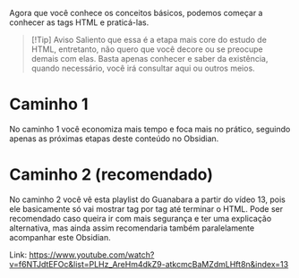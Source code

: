 Agora que você conhece os conceitos básicos, podemos começar a conhecer as tags HTML e praticá-las.

> [!Tip] Aviso
> Saliento que essa é a etapa mais core do estudo de HTML, entretanto, não quero que você decore ou se preocupe demais com elas. Basta apenas conhecer e saber da existência, quando necessário, você irá consultar aqui ou outros meios.

# Caminho 1
No caminho 1 você economiza mais tempo e foca mais no prático, seguindo apenas as próximas etapas deste conteúdo no Obsidian.

# Caminho 2 (recomendado)
No caminho 2 você vê esta playlist do Guanabara a partir do vídeo 13, pois ele basicamente só vai mostrar tag por tag até terminar o HTML.
Pode ser recomendado caso queira ir com mais segurança e ter uma explicação alternativa, mas ainda assim recomendaria também paralelamente acompanhar este Obsidian.

Link: https://www.youtube.com/watch?v=f6NTJdtEFOc&list=PLHz_AreHm4dkZ9-atkcmcBaMZdmLHft8n&index=13